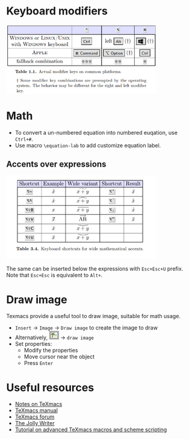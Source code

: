 # Keyboard modifiers
<img src="../asset/texmacs/modifiers.png" width=400>

# Math
- To convert a un-numbered equation into numbered euqation, use `Ctrl+#`. 
- Use macro `\equation-lab` to add customize equation label.

## Accents over expressions 
<img src="../asset/texmacs/accents_over_symbol.png" width=400>

The same can be inserted below the expressions with `Esc+Esc+U` prefix. Note that `Esc+Esc` is equivalent to `Alt+`.

# Draw image
Texmacs provide a useful tool to draw image, suitable for math usage.
- `Insert` → `Image` → `Draw image` to create the image to draw
- Alternatively, <img src="../asset/texmacs/picture_icon.png"> → `draw image`
- Set properties:
  - Modify the properties
  - Move cursor near the object
  - Press `Enter`

# Useful resources
- [Notes on TeXmacs](https://texmacs.github.io/notes/docs/main.html)
- [TeXmacs manual](https://www.texmacs.org/tmweb/documents/manuals/texmacs-manual.en.pdf)
- [TeXmacs forum](http://forum.texmacs.cn/)
- [The Jolly Writer](https://www.scypress.com/book_info.html)
- [Tutorial on advanced TeXmacs macros and scheme scripting](https://www.youtube.com/watch?v=vDuYfJ2ze9M)
